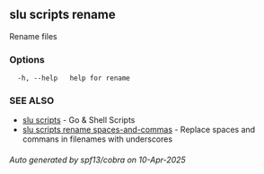 ## slu scripts rename

Rename files

### Options

```
  -h, --help   help for rename
```

### SEE ALSO

* [slu scripts](slu_scripts.md)	 - Go & Shell Scripts
* [slu scripts rename spaces-and-commas](slu_scripts_rename_spaces-and-commas.md)	 - Replace spaces and commans in filenames with underscores

###### Auto generated by spf13/cobra on 10-Apr-2025
